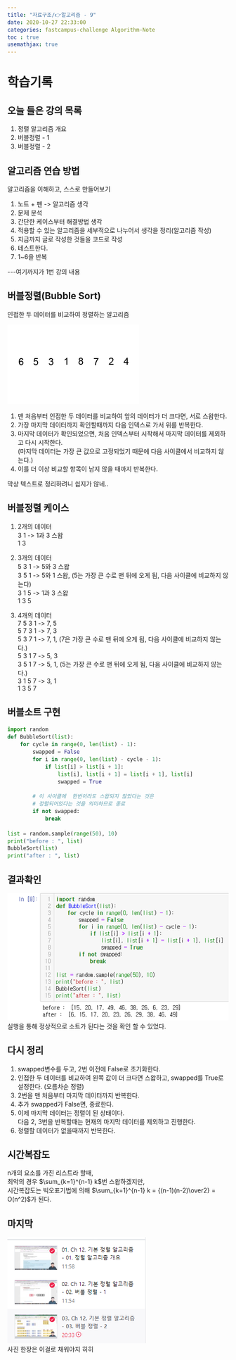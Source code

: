 ```yaml
---
title: "자료구조/👉알고리즘 - 9"
date: 2020-10-27 22:33:00
categories: fastcampus-challenge Algorithm-Note
toc : true
usemathjax: true
---
```

# 학습기록
## 오늘 들은 강의 목록
1. 정렬 알고리즘 개요
2. 버블정렬 - 1
3. 버블정렬 - 2

## 알고리즘 연습 방법

알고리즘을 이해하고, 스스로 만들어보기

1. 노트 + 펜 -> 알고리즘 생각
2. 문제 분석
3. 간단한 케이스부터 해결방법 생각
4. 적용할 수 있는 알고리즘을 세부적으로 나누어서 생각을 정리(알고리즘 작성)
5. 지금까지 글로 작성한 것들을 코드로 작성
6. 테스트한다.
7. 1~6을 반복

---여기까지가 1번 강의 내용

## 버블정렬(Bubble Sort)

인접한 두 데이터를 비교하여 정렬하는 알고리즘  

![버블](/assets/images/fastchallenge/day9/Bubble-sort.gif)  

1. 맨 처음부터 인접한 두 데이터를 비교하여 앞의 데이터가 더 크다면, 서로 스왑한다.  
2. 가장 마지막 데이터까지 확인할때까지 다음 인덱스로 가서 위를 반복한다.  
3. 마지막 데이터가 확인되었으면, 처음 인덱스부터 시작해서 마지막 데이터를 제외하고 다시 시작한다.  
(마지막 데이터는 가장 큰 값으로 고정되었기 때문에 다음 사이클에서 비교하지 않는다.)  
4. 이를 더 이상 비교할 항목이 남지 않을 때까지 반복한다.  

막상 텍스트로 정리하려니 쉽지가 않네..

## 버블정렬 케이스

1. 2개의 데이터  
3 1 -> 1과 3 스왑  
1 3  

2. 3개의 데이터  
5 3 1 -> 5와 3 스왑  
3 5 1 -> 5와 1 스왑, (5는 가장 큰 수로 맨 뒤에 오게 됨, 다음 사이클에 비교하지 않는다)  
3 1 5 -> 1과 3 스왑  
1 3 5  

3. 4개의 데이터  
7 5 3 1 -> 7, 5  
5 7 3 1 -> 7, 3  
5 3 7 1 -> 7, 1, (7은 가장 큰 수로 맨 뒤에 오게 됨, 다음 사이클에 비교하지 않는다.)  
5 3 1 7 -> 5, 3  
3 5 1 7 -> 5, 1, (5는 가장 큰 수로 맨 뒤에 오게 됨, 다음 사이클에 비교하지 않는다.)  
3 1 5 7 -> 3, 1  
1 3 5 7  

## 버블소트 구현
```py
import random
def BubbleSort(list):
    for cycle in range(0, len(list) - 1):
        swapped = False
        for i in range(0, len(list) - cycle - 1):
            if list[i] > list[i + 1]:
                list[i], list[i + 1] = list[i + 1], list[i]
                swapped = True

        # 이 사이클에  한번이라도 스왑되지 않았다는 것은
        # 정렬되어있다는 것을 의미하므로 종료
        if not swapped:
            break

list = random.sample(range(50), 10)
print("before : ", list)
BubbleSort(list)
print("after : ", list)
```

## 결과확인
![결과](/assets/images/fastchallenge/day9/BubbleSortTest.PNG)  
실행을 통해 정상적으로 소트가 된다는 것을 확인 할 수 있었다.

## 다시 정리

1. swapped변수를 두고, 2번 이전에 False로 초기화한다.
2. 인접한 두 데이터를 비교하여 왼쪽 값이 더 크다면 스왑하고, swapped를 True로 설정한다. (오름차순 정렬)  
3. 2번을 맨 처음부터 마지막 데이터까지 반복한다.  
4. 추가 swapped가 False면, 종료한다.
5. 이제 마지막 데이터는 정렬이 된 상태이다.  
다음 2, 3번을 반복할때는 현재의 마지막 데이터를 제외하고 진행한다.
6. 정렬할 데이터가 없을때까지 반복한다.

## 시간복잡도

n개의 요소를 가진 리스트라 할때,  
최악의 경우 $\sum_{k=1}^{n-1} k$번 스왑하겠지만,  
시간복잡도는 빅오표기법에 의해 $\sum_{k=1}^{n-1} k = {(n-1)(n-2)\over2} = O(n^2)$가 된다.

## 마지막
![수강짤](/assets/images/fastchallenge/day9/수강인증.PNG)  
사진 한장은 이걸로 채워야지 히히